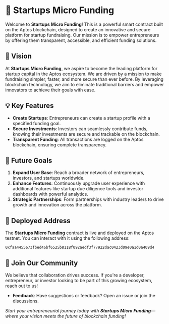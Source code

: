 # 🚀 Startups Micro Funding

Welcome to **Startups Micro Funding**! This is a powerful smart contract built on the Aptos blockchain, designed to create an innovative and secure platform for startup fundraising. Our mission is to empower entrepreneurs by offering them transparent, accessible, and efficient funding solutions.

## 🌟 Vision
At **Startups Micro Funding**, we aspire to become the leading platform for startup capital in the Aptos ecosystem. We are driven by a mission to make fundraising simpler, faster, and more secure than ever before. By leveraging blockchain technology, we aim to eliminate traditional barriers and empower innovators to achieve their goals with ease.

## 💡 Key Features
- **Create Startups**: Entrepreneurs can create a startup profile with a specified funding goal.
- **Secure Investments**: Investors can seamlessly contribute funds, knowing their investments are secure and trackable on the blockchain.
- **Transparent Funding**: All transactions are logged on the Aptos blockchain, ensuring complete transparency.

## 🎯 Future Goals
1. **Expand User Base**: Reach a broader network of entrepreneurs, investors, and startups worldwide.
2. **Enhance Features**: Continuously upgrade user experience with additional features like startup due diligence tools and investor dashboards with powerful analytics.
3. **Strategic Partnerships**: Form partnerships with industry leaders to drive growth and innovation across the platform.

## 📍 Deployed Address
The **Startups Micro Funding** contract is live and deployed on the Aptos testnet. You can interact with it using the following address:

```
0xfaa4455673fbed46bf6525b8118f092aedf3f77922dac0423d09e0a1d0a409d4
```

## 🤝 Join Our Community
We believe that collaboration drives success. If you're a developer, entrepreneur, or investor looking to be part of this growing ecosystem, reach out to us!

- **Feedback**: Have suggestions or feedback? Open an issue or join the discussions.


*Start your entrepreneurial journey today with **Startups Micro Funding**—where your vision meets the future of blockchain funding!*
